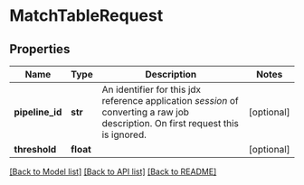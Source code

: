 # MatchTableRequest

## Properties
Name | Type | Description | Notes
------------ | ------------- | ------------- | -------------
**pipeline_id** | **str** | An identifier for this jdx reference application _session_ of converting a raw job description. On first request this is ignored. | [optional] 
**threshold** | **float** |  | [optional] 

[[Back to Model list]](../README.md#documentation-for-models) [[Back to API list]](../README.md#documentation-for-api-endpoints) [[Back to README]](../README.md)


